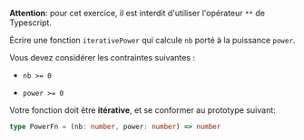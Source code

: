 **Attention**: pour cet exercice, il est interdit d'utiliser l'opérateur `**` de Typescript.

Écrire une fonction `iterativePower` qui calcule `nb` porté à la puissance `power`.

Vous devez considérer les contraintes suivantes :

- `nb >= 0`

- `power >= 0`

Votre fonction doit être **itérative**, et se conformer au prototype suivant:

```typescript
type PowerFn = (nb: number, power: number) => number
```